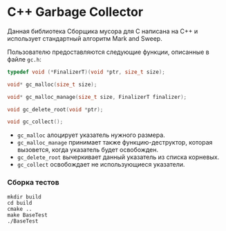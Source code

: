 # C++ Garbage Collector
Данная библиотека Сборщика мусора для C написана на C++ и использует стандартный алгоритм Mark and Sweep.

Пользователю предоставляются следующие функции, описанные в файле `gc.h`:
```c++
typedef void (*FinalizerT)(void *ptr, size_t size);

void* gc_malloc(size_t size);

void* gc_malloc_manage(size_t size, FinalizerT finalizer);

void gc_delete_root(void *ptr);

void gc_collect();
```

* `gc_malloc` алоцирует указатель нужного размера.
* `gc_malloc_manage` принимает также функцию-деструктор, которая вызовется, когда указатель будет освобожден.
* `gc_delete_root` вычеркивает данный указатель из списка корневых.
* `gc_collect` освобождает не использующиеся указатели.

### Сборка тестов
```
mkdir build
cd build
cmake ..
make BaseTest
./BaseTest
```
